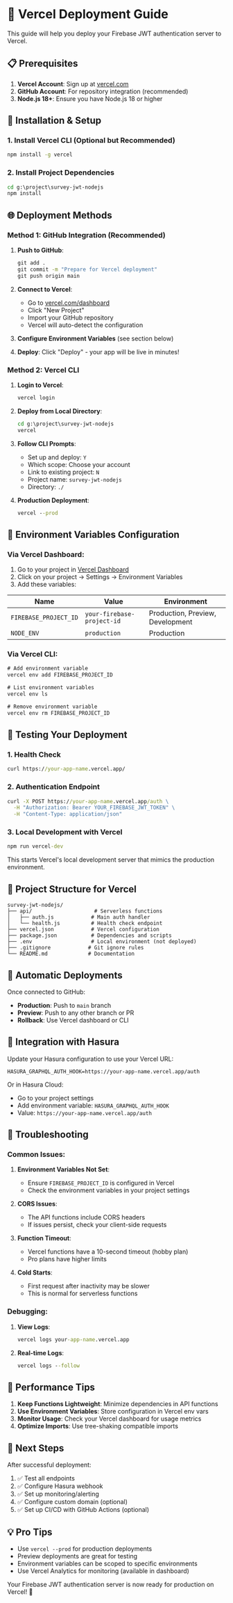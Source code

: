 # 🚀 Vercel Deployment Guide

This guide will help you deploy your Firebase JWT authentication server to Vercel.

## 📋 Prerequisites

1. **Vercel Account**: Sign up at [vercel.com](https://vercel.com)
2. **GitHub Account**: For repository integration (recommended)
3. **Node.js 18+**: Ensure you have Node.js 18 or higher

## 🔧 Installation & Setup

### 1. Install Vercel CLI (Optional but Recommended)

```cmd
npm install -g vercel
```

### 2. Install Project Dependencies

```cmd
cd g:\project\survey-jwt-nodejs
npm install
```

## 🌐 Deployment Methods

### Method 1: GitHub Integration (Recommended)

1. **Push to GitHub**:
   ```cmd
   git add .
   git commit -m "Prepare for Vercel deployment"
   git push origin main
   ```

2. **Connect to Vercel**:
   - Go to [vercel.com/dashboard](https://vercel.com/dashboard)
   - Click "New Project"
   - Import your GitHub repository
   - Vercel will auto-detect the configuration

3. **Configure Environment Variables** (see section below)

4. **Deploy**: Click "Deploy" - your app will be live in minutes!

### Method 2: Vercel CLI

1. **Login to Vercel**:
   ```cmd
   vercel login
   ```

2. **Deploy from Local Directory**:
   ```cmd
   cd g:\project\survey-jwt-nodejs
   vercel
   ```

3. **Follow CLI Prompts**:
   - Set up and deploy: `Y`
   - Which scope: Choose your account
   - Link to existing project: `N`
   - Project name: `survey-jwt-nodejs`
   - Directory: `./`

4. **Production Deployment**:
   ```cmd
   vercel --prod
   ```

## 🔐 Environment Variables Configuration

### Via Vercel Dashboard:

1. Go to your project in [Vercel Dashboard](https://vercel.com/dashboard)
2. Click on your project → Settings → Environment Variables
3. Add these variables:

| Name | Value | Environment |
|------|-------|-------------|
| `FIREBASE_PROJECT_ID` | `your-firebase-project-id` | Production, Preview, Development |
| `NODE_ENV` | `production` | Production |

### Via Vercel CLI:

```cmd
# Add environment variable
vercel env add FIREBASE_PROJECT_ID

# List environment variables
vercel env ls

# Remove environment variable
vercel env rm FIREBASE_PROJECT_ID
```

## 🧪 Testing Your Deployment

### 1. Health Check
```cmd
curl https://your-app-name.vercel.app/
```

### 2. Authentication Endpoint
```cmd
curl -X POST https://your-app-name.vercel.app/auth \
  -H "Authorization: Bearer YOUR_FIREBASE_JWT_TOKEN" \
  -H "Content-Type: application/json"
```

### 3. Local Development with Vercel
```cmd
npm run vercel-dev
```
This starts Vercel's local development server that mimics the production environment.

## 📂 Project Structure for Vercel

```
survey-jwt-nodejs/
├── api/                    # Serverless functions
│   ├── auth.js            # Main auth handler
│   └── health.js          # Health check endpoint
├── vercel.json            # Vercel configuration
├── package.json           # Dependencies and scripts
├── .env                   # Local environment (not deployed)
├── .gitignore            # Git ignore rules
└── README.md             # Documentation
```

## 🔄 Automatic Deployments

Once connected to GitHub:
- **Production**: Push to `main` branch
- **Preview**: Push to any other branch or PR
- **Rollback**: Use Vercel dashboard or CLI

## 🎯 Integration with Hasura

Update your Hasura configuration to use your Vercel URL:

```env
HASURA_GRAPHQL_AUTH_HOOK=https://your-app-name.vercel.app/auth
```

Or in Hasura Cloud:
- Go to your project settings
- Add environment variable: `HASURA_GRAPHQL_AUTH_HOOK`
- Value: `https://your-app-name.vercel.app/auth`

## 🐛 Troubleshooting

### Common Issues:

1. **Environment Variables Not Set**:
   - Ensure `FIREBASE_PROJECT_ID` is configured in Vercel
   - Check the environment variables in your project settings

2. **CORS Issues**:
   - The API functions include CORS headers
   - If issues persist, check your client-side requests

3. **Function Timeout**:
   - Vercel functions have a 10-second timeout (hobby plan)
   - Pro plans have higher limits

4. **Cold Starts**:
   - First request after inactivity may be slower
   - This is normal for serverless functions

### Debugging:

1. **View Logs**:
   ```cmd
   vercel logs your-app-name.vercel.app
   ```

2. **Real-time Logs**:
   ```cmd
   vercel logs --follow
   ```

## 🚀 Performance Tips

1. **Keep Functions Lightweight**: Minimize dependencies in API functions
2. **Use Environment Variables**: Store configuration in Vercel env vars
3. **Monitor Usage**: Check your Vercel dashboard for usage metrics
4. **Optimize Imports**: Use tree-shaking compatible imports

## 📝 Next Steps

After successful deployment:

1. ✅ Test all endpoints
2. ✅ Configure Hasura webhook
3. ✅ Set up monitoring/alerting
4. ✅ Configure custom domain (optional)
5. ✅ Set up CI/CD with GitHub Actions (optional)

## 💡 Pro Tips

- Use `vercel --prod` for production deployments
- Preview deployments are great for testing
- Environment variables can be scoped to specific environments
- Use Vercel Analytics for monitoring (available in dashboard)

Your Firebase JWT authentication server is now ready for production on Vercel! 🎉